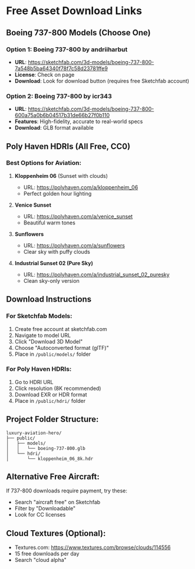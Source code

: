 # Free Asset Download Links

## Boeing 737-800 Models (Choose One)

### Option 1: Boeing 737-800 by andriiharbut
- **URL**: https://sketchfab.com/3d-models/boeing-737-800-7a548b5ba64340f78f7c58d23781ffe9
- **License**: Check on page
- **Download**: Look for download button (requires free Sketchfab account)

### Option 2: Boeing 737-800 by icr343
- **URL**: https://sketchfab.com/3d-models/boeing-737-800-600a75a0b6b04517b31de66b27f0b110
- **Features**: High-fidelity, accurate to real-world specs
- **Download**: GLB format available

## Poly Haven HDRIs (All Free, CC0)

### Best Options for Aviation:

1. **Kloppenheim 06** (Sunset with clouds)
   - URL: https://polyhaven.com/a/kloppenheim_06
   - Perfect golden hour lighting

2. **Venice Sunset**
   - URL: https://polyhaven.com/a/venice_sunset
   - Beautiful warm tones

3. **Sunflowers**
   - URL: https://polyhaven.com/a/sunflowers
   - Clear sky with puffy clouds

4. **Industrial Sunset 02 (Pure Sky)**
   - URL: https://polyhaven.com/a/industrial_sunset_02_puresky
   - Clean sky-only version

## Download Instructions

### For Sketchfab Models:
1. Create free account at sketchfab.com
2. Navigate to model URL
3. Click "Download 3D Model"
4. Choose "Autoconverted format (glTF)"
5. Place in `/public/models/` folder

### For Poly Haven HDRIs:
1. Go to HDRI URL
2. Click resolution (8K recommended)
3. Download EXR or HDR format
4. Place in `/public/hdri/` folder

## Project Folder Structure:
```
luxury-aviation-hero/
├── public/
│   ├── models/
│   │   └── boeing-737-800.glb
│   └── hdri/
│       └── kloppenheim_06_8k.hdr
```

## Alternative Free Aircraft:
If 737-800 downloads require payment, try these:
- Search "aircraft free" on Sketchfab
- Filter by "Downloadable"
- Look for CC licenses

## Cloud Textures (Optional):
- Textures.com: https://www.textures.com/browse/clouds/114556
- 15 free downloads per day
- Search "cloud alpha"